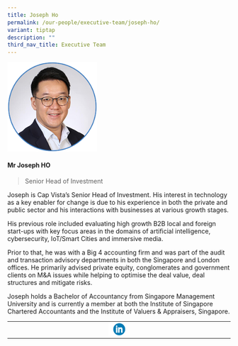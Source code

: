 ```yaml
---
title: Joseph Ho
permalink: /our-people/executive-team/joseph-ho/
variant: tiptap
description: ""
third_nav_title: Executive Team
---
```

<p></p><div class="isomer-image-wrapper"><img style="width: 40%;" height="auto" width="100%" alt="" src="/images/Executive Team/Joseph_Ho_.png"></div><p></p><h4>Mr Joseph HO</h4><blockquote><p>Senior Head of Investment</p></blockquote><p>Joseph is Cap Vista’s Senior Head of Investment. His interest in technology as a key enabler for change is due to his experience in both the private and public sector and his interactions with businesses at various growth stages.</p><p></p><p>His previous role included evaluating high growth B2B local and foreign start-ups with key focus areas in the domains of artificial intelligence, cybersecurity, IoT/Smart Cities and immersive media.</p><p></p><p>Prior to that, he was with a Big 4 accounting firm and was part of the audit and transaction advisory departments in both the Singapore and London offices. He primarily advised private equity, conglomerates and government clients on M&amp;A issues while helping to optimise the deal value, deal structures and mitigate risks.</p><p></p><p>Joseph holds a Bachelor of Accountancy from Singapore Management University and is currently a member at both the Institute of Singapore Chartered Accountants and the Institute of Valuers &amp; Appraisers, Singapore.</p><table><tbody><tr><th rowspan="1" colspan="1"><a class="isomer-image-wrapper" href="https://www.linkedin.com/in/joseph-ho-940581ab"><img style="width: 10%;" height="auto" width="100%" alt="" src="/images/Executive Team/linkedin_logo_optimized.png"></a></th></tr></tbody></table><p></p>